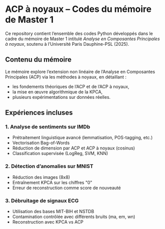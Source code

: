 # ACP à noyaux – Codes du mémoire de Master 1

Ce repository contient l’ensemble des codes Python développés dans le cadre du mémoire de Master 1 intitulé *Analyse en Composantes Principales à noyaux*, soutenu à l’Université Paris Dauphine-PSL (2025).

##  Contenu du mémoire

Le mémoire explore l’extension non linéaire de l’Analyse en Composantes Principales (ACP) via les méthodes à noyaux, en détaillant :
- les fondements théoriques de l’ACP et de l’ACP à noyaux,
- la mise en œuvre algorithmique de la KPCA,
- plusieurs expérimentations sur données réelles.

##  Expériences incluses

### 1. Analyse de sentiments sur IMDb
- Prétraitement linguistique avancé (lemmatisation, POS-tagging, etc.)
- Vectorisation Bag-of-Words
- Réduction de dimension par ACP et ACP à noyaux (cosinus)
- Classification supervisée (LogReg, SVM, KNN)

### 2.  Détection d’anomalies sur MNIST
- Réduction des images (8x8)
- Entraînement KPCA sur les chiffres "0"
- Erreur de reconstruction comme score de nouveauté

### 3.  Débruitage de signaux ECG
- Utilisation des bases MIT-BIH et NSTDB
- Contamination contrôlée avec différents bruits (ma, em, wn)
- Reconstruction avec KPCA vs ACP


